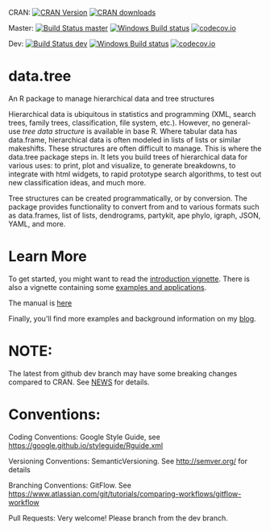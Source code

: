 CRAN: [![CRAN Version](http://www.r-pkg.org/badges/version/data.tree)](https://cran.r-project.org/package=data.tree/) [![CRAN downloads](http://cranlogs.r-pkg.org/badges/data.tree)](https://cran.r-project.org/package=data.tree/)

Master: [![Build Status master](https://travis-ci.org/gluc/data.tree.svg?branch=master)](https://travis-ci.org/gluc/data.tree) [![Windows Build status]( https://ci.appveyor.com/api/projects/status/github/gluc/data.tree?branch=master&svg=true)](https://ci.appveyor.com/project/gluc/data.tree) [![codecov.io](http://codecov.io/github/gluc/data.tree/coverage.svg?branch=master)](http://codecov.io/github/gluc/data.tree?branch=master)

Dev: [![Build Status dev](https://travis-ci.org/gluc/data.tree.svg?branch=dev)](https://travis-ci.org/gluc/data.tree) [![Windows Build status]( https://ci.appveyor.com/api/projects/status/github/gluc/data.tree?branch=dev&svg=true)](https://ci.appveyor.com/project/gluc/data.tree) [![codecov.io](http://codecov.io/github/gluc/data.tree/coverage.svg?branch=dev)](http://codecov.io/github/gluc/data.tree?branch=dev)

# data.tree
An R package to manage hierarchical data and tree structures

Hierarchical data is ubiquitous in statistics and programming (XML, search trees, family trees, classification, file system, etc.). However, no general-use *tree data structure* is available in base R. 
Where tabular data has data.frame, hierarchical data is often modeled in lists of lists or similar makeshifts. These
structures are often difficult to manage.
This is where the data.tree package steps in. It lets you build trees of hierarchical
data for various uses: to print, plot and visualize, to generate breakdowns, to integrate with html widgets, to rapid prototype search algorithms, to test out new classification ideas, and much more.

Tree structures can be created programmatically, or by conversion. The package provides functionality to convert from and to various formats such as data.frames, list of lists, dendrograms, partykit, ape phylo, igraph, JSON, YAML, and more.

# Learn More

To get started, you might want to read the [introduction vignette](https://CRAN.R-project.org/package=data.tree/vignettes/data.tree.html). There is also a vignette containing some [examples and applications](https://CRAN.R-project.org/package=data.tree/vignettes/applications.html).

The manual is [here](https://CRAN.R-project.org/package=data.tree/data.tree.pdf)

Finally, you'll find more examples and background information on my [blog](http://ipub.com/data-tree).

# NOTE:
The latest from github dev branch may have some breaking changes compared to CRAN. See [NEWS](https://github.com/gluc/data.tree/blob/dev/NEWS) for details.


# Conventions:

Coding Conventions: Google Style Guide, see https://google.github.io/styleguide/Rguide.xml

Versioning Conventions: SemanticVersioning. See http://semver.org/ for details

Branching Conventions: GitFlow. See https://www.atlassian.com/git/tutorials/comparing-workflows/gitflow-workflow

Pull Requests: Very welcome! Please branch from the dev branch.
